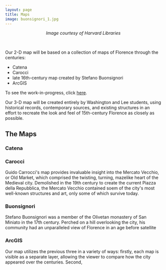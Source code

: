 ```yaml
---
layout: page
title: Maps
image: buonsignori_1.jpg
---
```


<p align="center"><i>Image courtesy of Harvard Libraries</i></p>
<br/>

Our 2-D map will be based on a collection of maps of Florence through the centuries:
  + Catena
  + Carocci
  + late 16th-century map created by Stefano Buonsignori
  + ArcGIS

To see the work-in-progress, click [here](http://arcg.is/0b4uav).

Our 3-D map will be created entirely by Washington and Lee students, using historical records, contemporary sources, and existing structures in an effort to recreate the look and feel of 15th-century Florence as closely as possible.

## The Maps

### Catena

### Carocci
Guido Carrocci's map provides invaluable insight into the Mercato Vecchio, or Old Market, which comprised the twisting, turning, mazelike heart of the Medieval city. Demolished in the 19th century to create the current Piazza della Repubblica, the Mercato Vecchio contained soem of the city's most well-known structures and art, only some of which survive today.

### Buonsignori
Stefano Buonsignori was a member of the Olivetan monastery of San Miniato in the 17th century. Perched on a hill overlooking the city, his community had an unparalleled view of Florence in an age before satellite

### ArcGIS
Our map utilizes the previous three in a variety of ways: firstly, each map is visible as a separate layer, allowing the viewer to compare how the city appeared over the centuries. Second,
